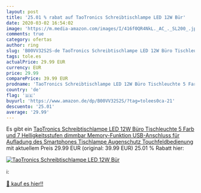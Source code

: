 ```yaml
---
layout: post
title: '25.01 % rabat auf TaoTronics Schreibtischlampe LED 12W Bür'
date: 2020-03-02 16:54:02
image: 'https://m.media-amazon.com/images/I/416f0QR4NkL._AC_._SL200_.jpg'
comments: true
category: ofertas
author: ring
slug: 'B00VV32S2S-de TaoTronics Schreibtischlampe LED 12W Büro Tischleuchte 5...'
tags: tole.es
actualPrice: 29.99 EUR
currency: EUR
price: 29.99
comparePrice: 39.99 EUR
prodname: 'TaoTronics Schreibtischlampe LED 12W Büro Tischleuchte 5 Farb und 7 Helligkeitsstufen dimmbar Memory-Funktion USB-Anschluss für Aufladung des Smartphones Tischlampe Augenschutz Touchfeldbedienung'
country: 'de'
flag: '🇩🇪'
buyurl: 'https://www.amazon.de/dp/B00VV32S2S/?tag=tolees0ca-21'
descuento: '25.01'
average: '29.99'
---
```


Es gibt ein [TaoTronics Schreibtischlampe LED 12W Büro Tischleuchte 5 Farb und 7 Helligkeitsstufen dimmbar Memory-Funktion USB-Anschluss für Aufladung des Smartphones Tischlampe Augenschutz Touchfeldbedienung](https://www.amazon.de/dp/B00VV32S2S/?tag=tolees0ca-21) mit aktuellem Preis 29.99 EUR (original: 39.99 EUR) 25.01 % Rabatt hier:

[![TaoTronics Schreibtischlampe LED 12W Bür](https://m.media-amazon.com/images/I/416f0QR4NkL._AC_._SL200_.jpg)](https://www.amazon.de/dp/B00VV32S2S/?tag=tolees0ca-21)

ℹ️:


[🛒 kauf es hier!!](https://www.amazon.de/dp/B00VV32S2S/?tag=tolees0ca-21)
